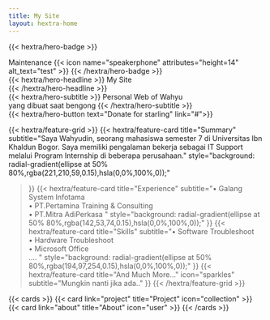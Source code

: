 ```yaml
---
title: My Site
layout: hextra-home
---
```

{{< hextra/hero-badge >}}
  <div class="w-2 h-2 rounded-full bg-primary-400"></div>
  <span>Maintenance</span>
  {{< icon name="speakerphone" attributes="height=14" alt_text="test" >}}
{{< /hextra/hero-badge >}}

<div class="mt-6 mb-6">
{{< hextra/hero-headline >}}
  My Site&nbsp;<br class="sm:block hidden" />
{{< /hextra/hero-headline >}}
</div>


<div class="mb-12">
{{< hextra/hero-subtitle >}}
  Personal Web of Wahyu&nbsp;<br class="sm:block hidden" />yang dibuat saat bengong
{{< /hextra/hero-subtitle >}}
</div>

<div class="mb-6">
{{< hextra/hero-button text="Donate for starling" link="#">}}
</div>

<div class="mt-6"></div>

{{< hextra/feature-grid >}}
  {{< hextra/feature-card
    title="Summary"
    subtitle="Saya Wahyudin, seorang mahasiswa semester 7 di Universitas Ibn Khaldun Bogor. Saya memiliki pengalaman bekerja sebagai IT Support melalui Program Internship di beberapa perusahaan."
    style="background: radial-gradient(ellipse at 50% 80%,rgba(221,210,59,0.15),hsla(0,0%,100%,0));"
  >}}
  {{< hextra/feature-card
    title="Experience"
    subtitle="• Galang System Infotama <br> • PT.Pertamina Training & Consulting <br> • PT.Mitra AdiPerkasa "
    style="background: radial-gradient(ellipse at 50% 80%,rgba(142,53,74,0.15),hsla(0,0%,100%,0));"
  >}}
  {{< hextra/feature-card
    title="Skills"
    subtitle="• Software Troubleshoot <br> • Hardware Troubleshoot <br> • Microsoft Office <br> .... "
    style="background: radial-gradient(ellipse at 50% 80%,rgba(194,97,254,0.15),hsla(0,0%,100%,0));"
  >}}
  {{< hextra/feature-card
    title="And Much More..."
    icon="sparkles"
    subtitle="Mungkin nanti jika ada.."
  >}}
{{< /hextra/feature-grid >}}

{{< cards >}}
  {{< card link="project" title="Project" icon="collection" >}}
  {{< card link="about" title="About" icon="user" >}}
{{< /cards >}}
